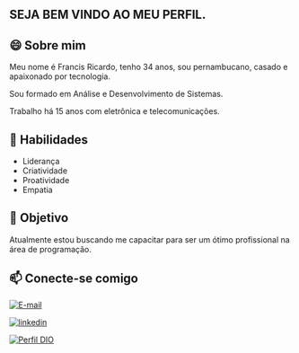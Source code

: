 
##  SEJA BEM VINDO AO MEU PERFIL.

## 😄 Sobre mim
Meu nome é Francis Ricardo, tenho 34 anos, sou pernambucano, casado e apaixonado por tecnologia. 

Sou formado em Análise e Desenvolvimento de Sistemas.

Trabalho há 15 anos com eletrônica e telecomunicações.


  
## 🧠 Habilidades
- Liderança
- Criatividade
- Proatividade
- Empatia


## 🚀 Objetivo
Atualmente estou buscando me capacitar para ser um ótimo profissional na área de programação.

## 📫  Conecte-se comigo

[![E-mail](https://img.shields.io/badge/-Email-000?style=for-the-badge&logo=microsoft-outlook&logoColor=E94D5F)](mailto:ricardof23silva@gmail.com)

[![linkedin](https://img.shields.io/badge/linkedin-0A66C2?style=for-the-badge&logo=linkedin&logoColor=white)](https://www.linkedin.com/in/francis-r-478983177/)


[![Perfil DIO](https://img.shields.io/badge/-%20Perfil%20na%20DIO-30A3DC?style=for-the-badge)](https://www.dio.me/users/ricardof23silva)